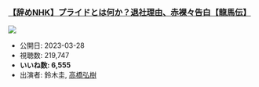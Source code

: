 ### [【辞めNHK】プライドとは何か？退社理由、赤裸々告白【龍馬伝】](https://www.youtube.com/watch?v=NkePAeuWVzY)
[![](https://img.youtube.com/vi/NkePAeuWVzY/sddefault.jpg)](https://www.youtube.com/watch?v=NkePAeuWVzY)
-   公開日: 2023-03-28
-   視聴数: 219,747
-   **いいね数: 6,555**
-   出演者: 鈴木圭, [高橋弘樹](/rehacq_fan/people/高橋弘樹 "wikilink")
